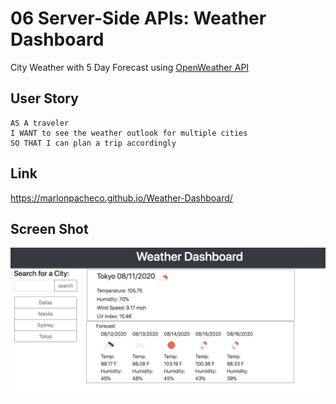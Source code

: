 # 06 Server-Side APIs: Weather Dashboard

City Weather with 5 Day Forecast using [OpenWeather API](https://openweathermap.org/api) 


## User Story

```
AS A traveler
I WANT to see the weather outlook for multiple cities
SO THAT I can plan a trip accordingly
```
## Link
https://marlonpacheco.github.io/Weather-Dashboard/

## Screen Shot
![](Assets/ScreenShot.png)

